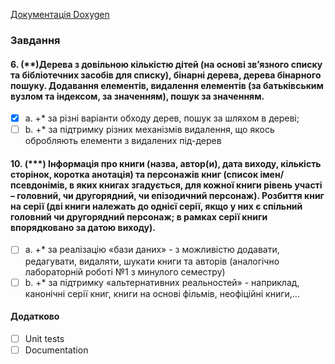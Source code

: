 [Документація Doxygen](https://rasakhatskiy.github.io/Labs_S3_OOOP_L01/index.html)

### Завдання   

#### 6. (\*\*)Дерева з довільною кількістю дітей (на основі зв’язного списку та бібліотечних засобів для списку), бінарні дерева, дерева бінарного пошуку. Додавання елементів, видалення елементів (за батьківським вузлом та індексом, за значенням), пошук за значенням.
- [x] a. +\* за різні варіанти обходу дерев, пошук за шляхом в дереві;  
- [ ] b. +\* за підтримку різних механізмів видалення, що якось обробляють елементи з видалених під-дерев  

#### 10. (\*\*\*) Інформація про книги (назва, автор(и), дата виходу, кількість сторінок, коротка анотація) та персонажів книг (список імен/псевдонімів, в яких книгах згадується, для кожної книги рівень участі – головний, чи другорядний, чи епізодичний персонаж). Розбиття книг на серії (дві книги належать до однієї серії, якщо у них є спільний головний чи другорядний персонаж; в рамках серії книги впорядковано за датою виходу).  
- [ ] a. +\* за реалізацію «бази даних» - з можливістю додавати, редагувати, видаляти, шукати книги та авторів (аналогічно лабораторній роботі №1 з минулого семестру) 
- [ ] b. +\* за підтримку «альтернативних реальностей» - наприклад, канонічні серії книг, книги на основі фільмів, неофіційні книги,...

#### Додатково  
- [ ] Unit tests  
- [ ] Documentation
